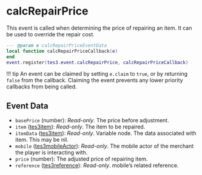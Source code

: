 <!---
	This file is autogenerated. Do not edit this file manually. Your changes will be ignored.
	More information: https://github.com/MWSE/MWSE/tree/master/docs
-->

# calcRepairPrice

This event is called when determining the price of repairing an item. It can be used to override the repair cost.

```lua
--- @param e calcRepairPriceEventData
local function calcRepairPriceCallback(e)
end
event.register(tes3.event.calcRepairPrice, calcRepairPriceCallback)
```

!!! tip
	An event can be claimed by setting `e.claim` to `true`, or by returning `false` from the callback. Claiming the event prevents any lower priority callbacks from being called.

## Event Data

* `basePrice` (number): *Read-only*. The price before adjustment.
* `item` ([tes3item](../../types/tes3item)): *Read-only*. The item to be repaired.
* `itemData` ([tes3item](../../types/tes3item)): *Read-only*. Variable node. The data associated with item. This may be nil.
* `mobile` ([tes3mobileActor](../../types/tes3mobileActor)): *Read-only*. The mobile actor of the merchant the player is interacting with.
* `price` (number): The adjusted price of repairing item.
* `reference` ([tes3reference](../../types/tes3reference)): *Read-only*. mobile’s related reference.

